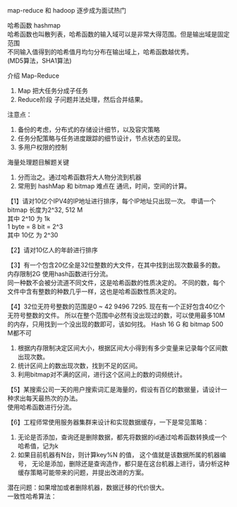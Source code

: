 map-reduce 和 hadoop 逐步成为面试热门

哈希函数 hashmap	
    哈希函数也叫散列表，哈希函数的输入域可以是非常大得范围。但是输出域是固定范围	
    不同输入值得到的哈希值月均匀分布在输出域上，哈希函数越优秀。	
    (MD5算法，SHA1算法)	
    
介绍 Map-Reduce	
1. Map          把大任务分成子任务	
2. Reduce阶段   子问题并法处理，然后合并结果。	

注意点：	
1. 备份的考虑，分布式的存储设计细节，以及容灾策略	
2. 任务分配策略与任务进度跟踪的细节设计，节点状态的呈现。	
3. 多用户权限的控制	


海量处理题目解题关键  
1. 分而治之。通过哈希函数将大人物分流到机器
2. 常用到 hashMap 和 bitmap
难点在 通讯，时间，空间的计算。

【1】请对10亿个IPV4的IP地址进行排序，每个IP地址只出现一次。
申请一个bitmap 长度为2^32, 512 M   
其中 2^10 为 1k    
    1 byte = 8 bit = 2^3    
其中 10亿 为 2^30

【2】请对10亿人的年龄进行排序

【3】有一个包含20亿全是32位整数的大文件，在其中找到出现次数最多的数。内存限制2G
使用hash函数进行分流。   
同一种数不会被分流道不同文件，这是哈希函数的性质决定的。
不同的数，每个文件中含有整数的种数几乎一样，这也是哈希函数性质决定的。

【4】32位无符号整数的范围是0 ~ 42 9496 7295. 现在有一个正好包含40亿个无符号整数的文件。
所以在整个范围中必然有没出现过的数，可以使用最多10M的内存，只用找到一个没出现的数即可，该如何找。
Hash 16 G 和 bitmap 500 M都不可
1. 根据内存限制决定区间大小，根据区间大小得到有多少变量来记录每个区间数出现次数。 
2. 统计区间上的数出现次数，找到不足的区间。
3. 利用bitmap对不满的区间，进行这个区间上的数的词频统计。

【5】某搜索公司一天的用户搜索词汇是海量的，假设有百亿的数据量，请设计一种求出每天最热次的办法。    
使用哈希函数进行分流。

【6】工程师常使用服务器集群来设计和实现数据缓存，一下是常见策略：   
1. 无论是否添加，查询还是删除数据，都先将数据的id通过哈希函数转换成一个哈希值，记为k
2. 如果目前机器有N台，则计算key%N 的值， 这个值就是该数据所属的机器编号，
无论是添加，删除还是查询造作，都只是在这台机器上进行，请分析这种缓存策略可能带来的问题，并提出改进的方案。

潜在问题：如果增加或者删除机器，数据迁移的代价很大。  
一致性哈希算法：    
    
